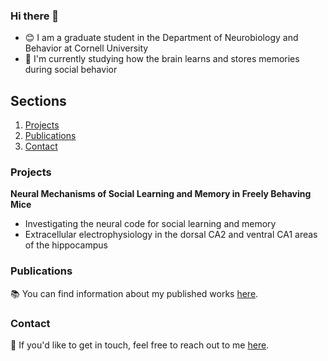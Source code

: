 ### Hi there 👋

- 😊 I am a graduate student in the Department of Neurobiology and Behavior at Cornell University
- 🧠 I'm currently studying how the brain learns and stores memories during social behavior

## Sections

1. [Projects](#projects)
2. [Publications](#publications)
3. [Contact](#contact)

### Projects

**Neural Mechanisms of Social Learning and Memory in Freely Behaving Mice**
   - Investigating the neural code for social learning and memory
   - Extracellular electrophysiology in the dorsal CA2 and ventral CA1 areas of the hippocampus

### Publications

📚 You can find information about my published works [here](https://scholar.google.com/citations?user=RSMYGm4AAAAJ&hl=en).

### Contact

📧 If you'd like to get in touch, feel free to reach out to me [here](https://twitter.com/PraPaudel).



